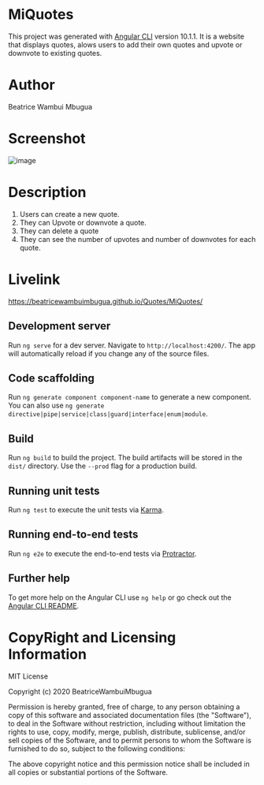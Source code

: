 # MiQuotes

This project was generated with [Angular CLI](https://github.com/angular/angular-cli) version 10.1.1.
It is a website that displays quotes, alows users to add their own quotes and upvote or downvote to existing quotes.

# Author

Beatrice Wambui Mbugua

# Screenshot

![image](https://user-images.githubusercontent.com/68596845/94703783-e5544a80-0347-11eb-8170-6b98197e649c.png)

# Description

1. Users can create a new quote.
2. They can Upvote or downvote a quote.
3. They can delete a quote
4. They can see the number of upvotes and number of downvotes for each quote.

# Livelink 

https://beatricewambuimbugua.github.io/Quotes/MiQuotes/

## Development server

Run `ng serve` for a dev server. Navigate to `http://localhost:4200/`. The app will automatically reload if you change any of the source files.

## Code scaffolding

Run `ng generate component component-name` to generate a new component. You can also use `ng generate directive|pipe|service|class|guard|interface|enum|module`.

## Build

Run `ng build` to build the project. The build artifacts will be stored in the `dist/` directory. Use the `--prod` flag for a production build.

## Running unit tests

Run `ng test` to execute the unit tests via [Karma](https://karma-runner.github.io).

## Running end-to-end tests

Run `ng e2e` to execute the end-to-end tests via [Protractor](http://www.protractortest.org/).

## Further help

To get more help on the Angular CLI use `ng help` or go check out the [Angular CLI README](https://github.com/angular/angular-cli/blob/master/README.md).

# CopyRight and Licensing Information

MIT License

Copyright (c) 2020 BeatriceWambuiMbugua

Permission is hereby granted, free of charge, to any person obtaining a copy of this software and associated documentation files (the "Software"), to deal in the Software without restriction, including without limitation the rights to use, copy, modify, merge, publish, distribute, sublicense, and/or sell copies of the Software, and to permit persons to whom the Software is furnished to do so, subject to the following conditions:

The above copyright notice and this permission notice shall be included in all copies or substantial portions of the Software.
